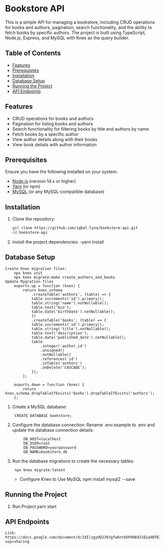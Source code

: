 # Bookstore API

This is a simple API for managing a bookstore, including CRUD operations for books and authors, pagination, search functionality, and the ability to fetch books by specific authors. The project is built using TypeScript, Node.js, Express, and MySQL with Knex as the query builder.

## Table of Contents

- [Features](#features)
- [Prerequisites](#prerequisites)
- [Installation](#installation)
- [Database Setup](#database-setup)
- [Running the Project](#running-the-project)
- [API Endpoints](#api-endpoints)

## Features

- CRUD operations for books and authors
- Pagination for listing books and authors
- Search functionality for filtering books by title and authors by name
- Fetch books by a specific author
- View author details along with their books
- View book details with author information

## Prerequisites

Ensure you have the following installed on your system:

- [Node.js](https://nodejs.org/) (version 14.x or higher)
- [Yarn](https://yarnpkg.com/) (or npm)
- [MySQL](https://www.mysql.com/) (or any MySQL-compatible database)

## Installation

1. Clone the repository:

   ```bash
   git clone https://github.com/iqbal-lyxa/bookstore-api.git
   cd bookstore-api

2. Install the project dependencies:
    -yarn install

## Database Setup
    Create Knex migration files: 
        npx knex init
        npx knex migrate:make create_authors_and_books
    Update Mygration files
        exports.up = function (knex) {
            return knex.schema
                .createTable('authors', (table) => {
                table.increments('id').primary();
                table.string('name').notNullable();
                table.text('bio');
                table.date('birthdate').notNullable();
                })
                .createTable('books', (table) => {
                table.increments('id').primary();
                table.string('title').notNullable();
                table.text('description');
                table.date('published_date').notNullable();
                table
                    .integer('author_id')
                    .unsigned()
                    .notNullable()
                    .references('id')
                    .inTable('authors')
                    .onDelete('CASCADE');
                });
            };

        exports.down = function (knex) {
            return knex.schema.dropTableIfExists('books').dropTableIfExists('authors');
        };

1. Create a MySQL database:

        CREATE DATABASE bookstore;

2. Configure the database connection:
    Rename .env.example to .env and update the database connection details:

            DB_HOST=localhost
            DB_USER=root
            DB_PASSWORD=yourpassword
            DB_NAME=bookstore_db

3. Run the database migrations to create the necessary tables:

        npx knex migrate:latest

    * Configure Knex to Use MySQL
       npm install mysql2 --save

## Running the Project

1. Run Project
        yarn start


## API Endpoints
    Link: https://docs.google.com/document/d/18IlzgyOO239Jgfw6ntUbPdH6921Q1a9DTKIZaynavPo/edit?usp=sharing